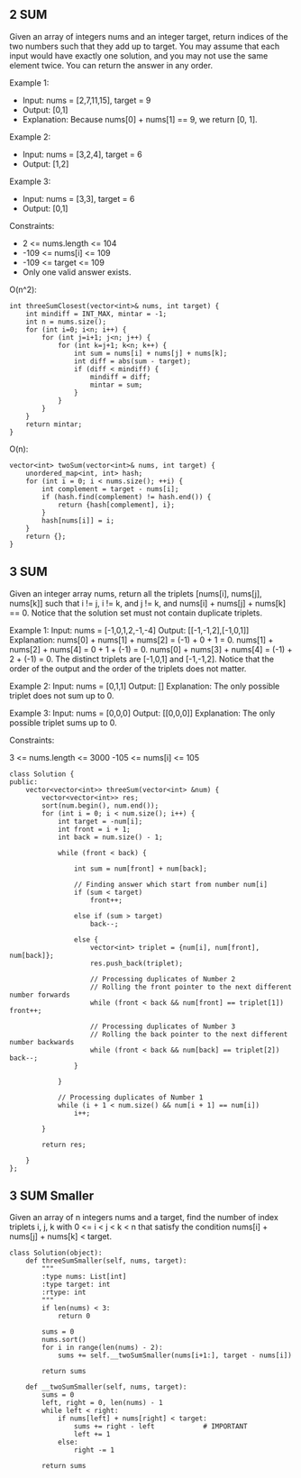 ## 2 SUM

Given an array of integers nums and an integer target, return indices of the two numbers such that they add up to target.
You may assume that each input would have exactly one solution, and you may not use the same element twice.
You can return the answer in any order.

Example 1:
- Input: nums = [2,7,11,15], target = 9
- Output: [0,1]
- Explanation: Because nums[0] + nums[1] == 9, we return [0, 1].

Example 2:
- Input: nums = [3,2,4], target = 6
- Output: [1,2]

Example 3:
- Input: nums = [3,3], target = 6
- Output: [0,1]

Constraints:
- 2 <= nums.length <= 104
- -109 <= nums[i] <= 109
- -109 <= target <= 109
- Only one valid answer exists.

O(n^2): 
```
int threeSumClosest(vector<int>& nums, int target) {
	int mindiff = INT_MAX, mintar = -1;
	int n = nums.size();
	for (int i=0; i<n; i++) {
		for (int j=i+1; j<n; j++) {
			for (int k=j+1; k<n; k++) {
				int sum = nums[i] + nums[j] + nums[k];
				int diff = abs(sum - target);
				if (diff < mindiff) {
					mindiff = diff;
					mintar = sum;
				}
			}
		}
	}
	return mintar;
}
```

O(n):
```
vector<int> twoSum(vector<int>& nums, int target) {
	unordered_map<int, int> hash;
	for (int i = 0; i < nums.size(); ++i) {
		int complement = target - nums[i];
		if (hash.find(complement) != hash.end()) {
			return {hash[complement], i};
		}
		hash[nums[i]] = i;
	}
	return {};
}
```

## 3 SUM
Given an integer array nums, return all the triplets [nums[i], nums[j], nums[k]] such that i != j, i != k, and j != k, and nums[i] + nums[j] + nums[k] == 0.
Notice that the solution set must not contain duplicate triplets.

Example 1:
Input: nums = [-1,0,1,2,-1,-4]
Output: [[-1,-1,2],[-1,0,1]]
Explanation: 
nums[0] + nums[1] + nums[2] = (-1) + 0 + 1 = 0.
nums[1] + nums[2] + nums[4] = 0 + 1 + (-1) = 0.
nums[0] + nums[3] + nums[4] = (-1) + 2 + (-1) = 0.
The distinct triplets are [-1,0,1] and [-1,-1,2].
Notice that the order of the output and the order of the triplets does not matter.

Example 2:
Input: nums = [0,1,1]
Output: []
Explanation: The only possible triplet does not sum up to 0.

Example 3:
Input: nums = [0,0,0]
Output: [[0,0,0]]
Explanation: The only possible triplet sums up to 0.

Constraints:

3 <= nums.length <= 3000
-105 <= nums[i] <= 105

```
class Solution {
public:
    vector<vector<int>> threeSum(vector<int> &num) {
        vector<vector<int>> res;
        sort(num.begin(), num.end());
        for (int i = 0; i < num.size(); i++) {
            int target = -num[i];
            int front = i + 1;
            int back = num.size() - 1;

            while (front < back) {

                int sum = num[front] + num[back];
                
                // Finding answer which start from number num[i]
                if (sum < target)
                    front++;

                else if (sum > target)
                    back--;

                else {
                    vector<int> triplet = {num[i], num[front], num[back]};
                    res.push_back(triplet);
                    
                    // Processing duplicates of Number 2
                    // Rolling the front pointer to the next different number forwards
                    while (front < back && num[front] == triplet[1]) front++;

                    // Processing duplicates of Number 3
                    // Rolling the back pointer to the next different number backwards
                    while (front < back && num[back] == triplet[2]) back--;
                }
                
            }

            // Processing duplicates of Number 1
            while (i + 1 < num.size() && num[i + 1] == num[i]) 
                i++;

        }
        
        return res;
        
    }
};
```

## 3 SUM Smaller

Given an array of n integers nums and a target, find the number of index triplets i, j, k with 0 <= i < j < k < n that satisfy the condition nums[i] + nums[j] + nums[k] < target.

```
class Solution(object):
    def threeSumSmaller(self, nums, target):
        """
        :type nums: List[int]
        :type target: int
        :rtype: int
        """
        if len(nums) < 3:
            return 0

        sums = 0
        nums.sort()
        for i in range(len(nums) - 2):
            sums += self.__twoSumSmaller(nums[i+1:], target - nums[i])

        return sums

    def __twoSumSmaller(self, nums, target):
        sums = 0
        left, right = 0, len(nums) - 1
        while left < right:
            if nums[left] + nums[right] < target:
                sums += right - left			# IMPORTANT
                left += 1
            else:
                right -= 1

        return sums
```
